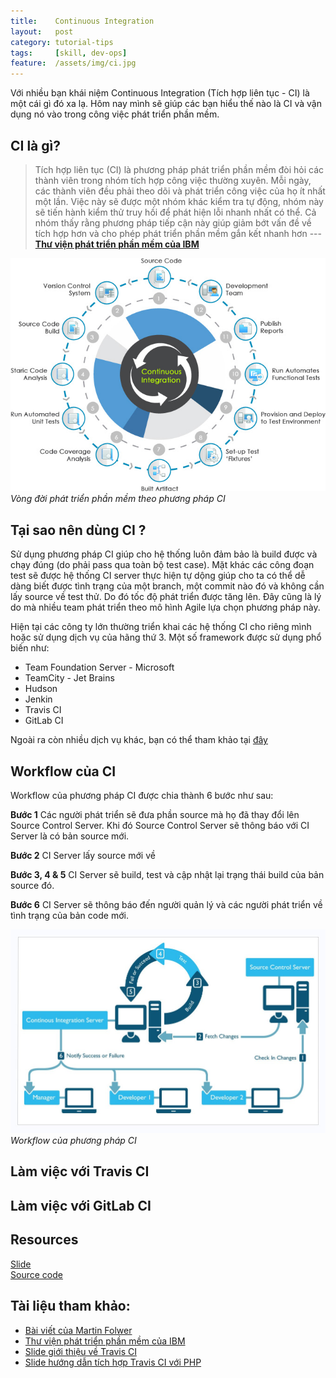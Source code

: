 ```yaml
---
title:    Continuous Integration
layout:   post
category: tutorial-tips
tags:     [skill, dev-ops]
feature:  /assets/img/ci.jpg
---
```


Với nhiều bạn khái niệm Continuous Integration (Tích hợp liên tục - CI) là một cái gì đó xa lạ.
Hôm nay mình sẽ giúp các bạn hiểu thế nào là CI và vận dụng nó vào trong công việc phát triển phần mềm.

<!--more-->

## CI là gì?

> Tích hợp liên tục (CI) là phương pháp phát triển phần mềm đòi hỏi các thành viên trong nhóm
> tích hợp công việc thường xuyên. Mỗi ngày, các thành viên đều phải theo dõi và phát triển
> công việc của họ ít nhất một lần. Việc này sẽ được một nhóm khác kiểm tra tự động,
> nhóm này sẽ tiến hành kiểm thử truy hồi để phát hiện lỗi nhanh nhất có thể. Cả nhóm thấy rằng
> phương pháp tiếp cận này giúp giảm bớt vấn đề về tích hợp hơn và cho phép phát triển phần mềm gắn kết nhanh hơn
> --- **[Thư viện phát triển phần mềm của IBM][ibm]**

![Continuous Integration](/assets/img/ci.jpg)*Vòng đời phát triển phần mềm theo phương pháp CI*

## Tại sao nên dùng CI ?

Sử dụng phương pháp CI giúp cho hệ thống luôn đảm bảo là build được và chạy đúng 
(do phải pass qua toàn bộ test case). Mặt khác các công đoạn test sẽ được hệ thống CI server 
thực hiện tự dộng giúp cho ta có thể dễ dàng biết được tình trạng của một branch, 
một commit nào đó và không cần lấy source về test thử. Do đó tốc độ phát triển được tăng lên.
Đây cũng là lý do mà nhiều team phát triển theo mô hình Agile lựa chọn phương pháp này.

Hiện tại các công ty lớn thường triển khai các hệ thống CI cho riêng mình hoặc sử dụng dịch vụ của hãng thứ 3.
Một số framework được sử dụng phổ biến như:

- Team Foundation Server - Microsoft
- TeamCity - Jet Brains
- Hudson
- Jenkin
- Travis CI
- GitLab CI

Ngoài ra còn nhiều dịch vụ khác, bạn có thể tham khảo tại [đây][ci-services]

## Workflow của CI

Workflow của phương pháp CI được chia thành 6 bước như sau:

**Bước 1** Các người phát triển sẽ đưa phần source mà họ đã thay đổi lên Source Control Server. 
Khi đó Source Control Server sẽ thông báo với CI Server là có bản source mới.

**Bước 2** CI Server lấy source mới về

**Bước 3, 4 & 5** CI Server sẽ build, test và cập nhật lại trạng thái build của bản source đó.

**Bước 6** CI Server sẽ thông báo đến người quản lý và các người phát triển về tình trạng của bản code mới.

![Continuous Integration Workflow](/assets/img/ci-workflow.jpg)*Workflow của phương pháp CI*

## Làm việc với Travis CI

## Làm việc với GitLab CI

## Resources
<i class="fa fa-file-powerpoint-o"></i> [Slide][slide-03]   
<i class="fa fa-file-code-o"></i> [Source code][source]

## Tài liệu tham khảo:
- [Bài viết của Martin Folwer][martin]
- [Thư viện phát triển phần mềm của IBM][ibm]
- [Slide giới thiệu về Travis CI][slide-01]
- [Slide hướng dẫn tích hợp Travis CI với PHP][slide-02]

[martin]:   http://www.martinfowler.com/articles/continuousIntegration.html
[ibm]:      http://www.ibm.com/developerworks/vn/library/rational/201301/continuous-integration-agile-development/
[slide-01]: https://speakerdeck.com/rkh/travis-ci
[slide-02]: http://www.slideshare.net/mostofreddy/travisci-continuos-integration-in-the-cloud-for-php
[slide-03]: /slides/2016-07-08-continuous-integration.html
[source]:   https://github.com/oanhnn/slim-skeleton
[ci-services]: https://github.com/ligurio/Continuous-Integration-services/blob/master/continuous-integration-services-list.md
